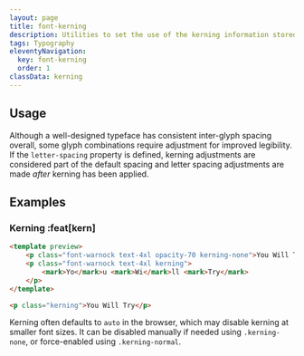 ```yaml
---
layout: page
title: font-kerning
description: Utilities to set the use of the kerning information stored in a font.
tags: Typography
eleventyNavigation:
  key: font-kerning
  order: 1
classData: kerning
---
```


## Usage

Although a well-designed typeface has consistent inter-glyph spacing overall, some glyph combinations require adjustment for improved legibility. If the `letter-spacing` property is defined, kerning adjustments are considered part of the default spacing and letter spacing adjustments are made _after_ kerning has been applied.

## Examples

### Kerning :feat[kern]

```html /kerning/
<template preview>
	<p class="font-warnock text-4xl opacity-70 kerning-none">You Will Try</p>
	<p class="font-warnock text-4xl kerning">
		<mark>Yo</mark>u <mark>Wi</mark>ll <mark>Try</mark>
	</p>
</template>

<p class="kerning">You Will Try</p>
```

Kerning often defaults to `auto` in the browser, which may disable kerning at smaller font sizes. It can be disabled manually if needed using `.kerning-none`, or force-enabled using `.kerning-normal`.
